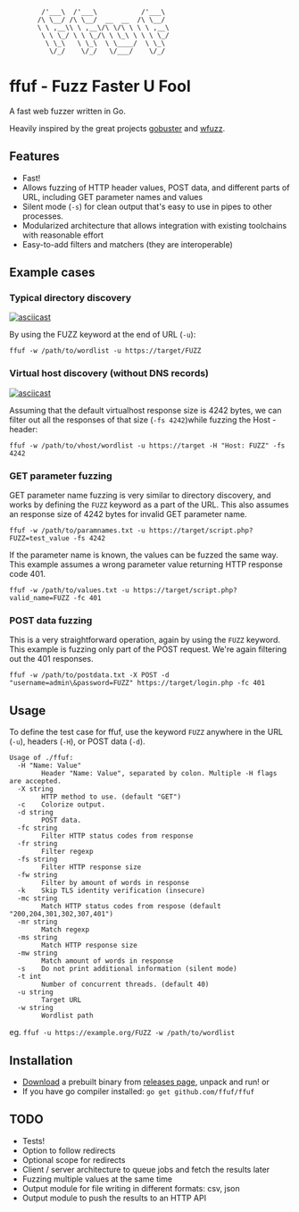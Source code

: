 ```
        /'___\  /'___\           /'___\       
       /\ \__/ /\ \__/  __  __  /\ \__/       
       \ \ ,__\\ \ ,__\/\ \/\ \ \ \ ,__\      
        \ \ \_/ \ \ \_/\ \ \_\ \ \ \ \_/      
         \ \_\   \ \_\  \ \____/  \ \_\       
          \/_/    \/_/   \/___/    \/_/       
```


# ffuf - Fuzz Faster U Fool

A fast web fuzzer written in Go. 

Heavily inspired by the great projects [gobuster](https://github.com/OJ/gobuster) and [wfuzz](https://github.com/xmendez/wfuzz).

## Features

 - Fast!
 - Allows fuzzing of HTTP header values, POST data, and different parts of URL, including GET parameter names and values
 - Silent mode (`-s`) for clean output that's easy to use in pipes to other processes.
 - Modularized architecture that allows integration with existing toolchains with reasonable effort
 - Easy-to-add filters and matchers (they are interoperable)

## Example cases

### Typical directory discovery

[![asciicast](https://asciinema.org/a/211350.png)](https://asciinema.org/a/211350)

By using the FUZZ keyword at the end of URL (`-u`):

```
ffuf -w /path/to/wordlist -u https://target/FUZZ
```

### Virtual host discovery (without DNS records)

[![asciicast](https://asciinema.org/a/211360.png)](https://asciinema.org/a/211360)

Assuming that the default virtualhost response size is 4242 bytes, we can filter out all the responses of that size (`-fs 4242`)while fuzzing the Host - header:

```
ffuf -w /path/to/vhost/wordlist -u https://target -H "Host: FUZZ" -fs 4242
```

### GET parameter fuzzing

GET parameter name fuzzing is very similar to directory discovery, and works by defining the `FUZZ` keyword as a part of the URL. This also assumes an response size of 4242 bytes for invalid GET parameter name.

```
ffuf -w /path/to/paramnames.txt -u https://target/script.php?FUZZ=test_value -fs 4242
```

If the parameter name is known, the values can be fuzzed the same way. This example assumes a wrong parameter value returning HTTP response code 401.

```
ffuf -w /path/to/values.txt -u https://target/script.php?valid_name=FUZZ -fc 401
```

### POST data fuzzing

This is a very straightforward operation, again by using the `FUZZ` keyword. This example is fuzzing only part of the POST request. We're again filtering out the 401 responses.

```
ffuf -w /path/to/postdata.txt -X POST -d "username=admin\&password=FUZZ" https://target/login.php -fc 401
```

## Usage

To define the test case for ffuf, use the keyword `FUZZ` anywhere in the URL (`-u`), headers (`-H`), or POST data (`-d`).

```
Usage of ./ffuf:
  -H "Name: Value"
    	Header "Name: Value", separated by colon. Multiple -H flags are accepted.
  -X string
    	HTTP method to use. (default "GET")
  -c	Colorize output.
  -d string
    	POST data.
  -fc string
    	Filter HTTP status codes from response
  -fr string
    	Filter regexp
  -fs string
    	Filter HTTP response size
  -fw string
    	Filter by amount of words in response
  -k	Skip TLS identity verification (insecure)
  -mc string
    	Match HTTP status codes from respose (default "200,204,301,302,307,401")
  -mr string
    	Match regexp
  -ms string
    	Match HTTP response size
  -mw string
    	Match amount of words in response
  -s	Do not print additional information (silent mode)
  -t int
    	Number of concurrent threads. (default 40)
  -u string
    	Target URL
  -w string
    	Wordlist path
```
eg. `ffuf -u https://example.org/FUZZ -w /path/to/wordlist`

## Installation

 - [Download](https://github.com/ffuf/ffuf/releases/latest) a prebuilt binary from [releases page](https://github.com/ffuf/ffuf/releases/latest), unpack and run!
 or
 - If you have go compiler installed: `go get github.com/ffuf/ffuf`

## TODO
 - Tests!
 - Option to follow redirects
 - Optional scope for redirects
 - Client / server architecture to queue jobs and fetch the results later
 - Fuzzing multiple values at the same time
 - Output module for file writing in different formats: csv, json
 - Output module to push the results to an HTTP API
